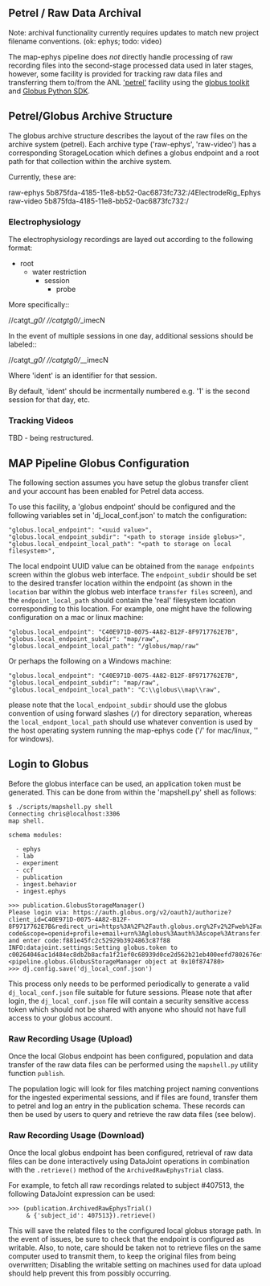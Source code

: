 
## Petrel / Raw Data Archival

Note: archival functionality currently requires updates to match new project
  filename conventions. (ok: ephys; todo: video)

The map-ephys pipeline does *not* directly handle processing of raw recording
files into the second-stage processed data used in later stages, however, some
facility is provided for tracking raw data files and transferring them to/from
the ANL [\'petrel\'](https://www.alcf.anl.gov/petrel) facility using the [globus toolkit](http://toolkit.globus.org/toolkit/) and [Globus Python SDK](https://globus-sdk-python.readthedocs.io/en/stable/).

## Petrel/Globus Archive Structure

The globus archive structure describes the layout of the raw files on
the archive system (petrel). Each archive type ('raw-ephys', 'raw-video')
has a corresponding StorageLocation which defines a globus endpoint
and a root path for that collection within the archive system.

Currently, these are:

raw-ephys 5b875fda-4185-11e8-bb52-0ac6873fc732:/4ElectrodeRig_Ephys
raw-video 5b875fda-4185-11e8-bb52-0ac6873fc732:/

### Electrophysiology

The electrophysiology recordings are layed out according to the following
format:

  - root
    - water restriction
      - session
        - probe

More specifically::

  <root>/<h2o>/catgt_<h2o>_<mdy>_g0/
  <root>/<h2o>/catgt_<h2o>_<mdy>_g0/<h2o>_<mdy>_imecN

In the event of multiple sessions in one day, additional sessions
should be labeled::

  <root>/<h2o>/catgt_<h2o>_<mdy>_<ident>_g0/
  <root>/<h2o>/catgt_<h2o>_<mdy>_<ident>_g0/<h2o>_<mdy>_<ident>_imecN

Where 'ident' is an identifier for that session. 

By default, 'ident' should be incrmentally numbered e.g. '1' 
is the second session for that day, etc. 

### Tracking Videos

TBD - being restructured.


## MAP Pipeline Globus Configuration

The following section assumes you have setup the globus transfer client
and your account has been enabled for Petrel data access.

To use this facility, a 'globus endpoint' should be configured and the
following variables set in 'dj_local_conf.json' to match the configuration:

    "globus.local_endpoint": "<uuid value>",
    "globus.local_endpoint_subdir": "<path to storage inside globus>",
    "globus.local_endpoint_local_path": "<path to storage on local filesystem>",

The local endpoint UUID value can be obtained from the `manage endpoints` screen
within the globus web interface. The `endpoint_subdir` should be set to the
desired transfer location within the endpoint (as shown in the `location` bar
within the globus web interface `transfer files` screen), and the
`endpoint_local_path` should contain the 'real' filesystem location
corresponding to this location. For example, one might have the following
configuration on a mac or linux machine:

    "globus.local_endpoint": "C40E971D-0075-4A82-B12F-8F9717762E7B",
    "globus.local_endpoint_subdir": "map/raw",
    "globus.local_endpoint_local_path": "/globus/map/raw"

Or perhaps the following on a Windows machine:

    "globus.local_endpoint": "C40E971D-0075-4A82-B12F-8F9717762E7B",
    "globus.local_endpoint_subdir": "map/raw",
    "globus.local_endpoint_local_path": "C:\\globus\\map\\raw",

please note that the `local_endpoint_subdir` should use the globus
convention of using forward slashes (`/`) for directory separation,
whereas the `local_endpont_local_path` should use whatever convention
is used by the host operating system running the map-ephys code
('/' for mac/linux, '\' for windows).

## Login to Globus

Before the globus interface can be used, an application token must be generated.
This can be done from within the 'mapshell.py' shell as follows:

    $ ./scripts/mapshell.py shell
    Connecting chris@localhost:3306
    map shell.

    schema modules:

      - ephys
      - lab
      - experiment
      - ccf
      - publication
      - ingest.behavior
      - ingest.ephys

    >>> publication.GlobusStorageManager()
    Please login via: https://auth.globus.org/v2/oauth2/authorize?client_id=C40E971D-0075-4A82-B12F-8F9717762E7B&redirect_uri=https%3A%2F%2Fauth.globus.org%2Fv2%2Fweb%2Fauth-code&scope=openid+profile+email+urn%3Aglobus%3Aauth%3Ascope%3Atransfer.api.globus.org%3Aall&state=_default&response_type=code&code_challenge=cb9c10826b86ff9851cf477cad554e8d01c03a2b416b0210783c544deea1f372&code_challenge_method=S256&access_type=offline
    and enter code:f881e45fc2c52929b3924863c87f88
    INFO:datajoint.settings:Setting globus.token to c00264046ac1d484ec8db2b8acfa1f21ef0c68939d0ce2d562b21eb400eefd7802676efe1ddcc665141ef56f44699
    <pipeline.globus.GlobusStorageManager object at 0x10f874780>
    >>> dj.config.save('dj_local_conf.json')

This process only needs to be performed periodically to generate a valid
`dj_local_conf.json` file suitable for future sessions. Please note that after
login, the `dj_local_conf.json` file will contain a security sensitive access
token which should not be shared with anyone who should not have full access to
your globus account.

### Raw Recording Usage (Upload)

Once the local Globus endpoint has been configured, population and
data transfer of the raw data files can be performed using the
`mapshell.py` utility function `publish`.

The population logic will look for files matching project naming
conventions for the ingested experimental sessions, and if files
are found, transfer them to petrel and log an entry in the publication
schema. These records can then be used by users to query and retrieve
the raw data files (see below).

### Raw Recording Usage (Download)

Once the local globus endpoint has been configured, retrieval of raw data
files can be done interactively using DataJoint operations in combination
with the `.retrieve()` method of the `ArchivedRawEphysTrial` class.

For example, to fetch all raw recordings related to subject #407513,
the following DataJoint expression can be used:

    >>> (publication.ArchivedRawEphysTrial() 
         & {'subject_id': 407513}).retrieve()

This will save the related files to the configured local globus
storage path.  In the event of issues, be sure to check that the
endpoint is configured as writable. Also, to note, care should be
taken not to retrieve files on the same computer used to transmit
them, to keep the original files from being overwritten; Disabling
the writable setting on machines used for data upload should
help prevent this from possibly occurring.

